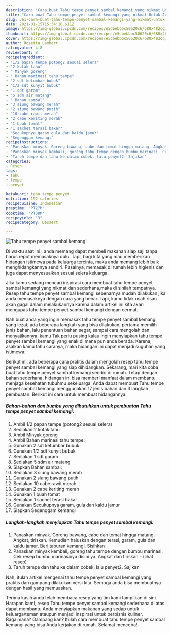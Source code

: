 ```yaml
---
description: "Cara buat Tahu tempe penyet sambal kemangi yang nikmat Untuk Jualan"
title: "Cara buat Tahu tempe penyet sambal kemangi yang nikmat Untuk Jualan"
slug: 361-cara-buat-tahu-tempe-penyet-sambal-kemangi-yang-nikmat-untuk-jualan
date: 2021-01-15T15:34:10.611Z
image: https://img-global.cpcdn.com/recipes/e5dbebbbc50620c6/680x482cq70/tahu-tempe-penyet-sambal-kemangi-foto-resep-utama.jpg
thumbnail: https://img-global.cpcdn.com/recipes/e5dbebbbc50620c6/680x482cq70/tahu-tempe-penyet-sambal-kemangi-foto-resep-utama.jpg
cover: https://img-global.cpcdn.com/recipes/e5dbebbbc50620c6/680x482cq70/tahu-tempe-penyet-sambal-kemangi-foto-resep-utama.jpg
author: Rosetta Lambert
ratingvalue: 4.8
reviewcount: 8
recipeingredient:
- "1/2 papan tempe potong2 sesuai selera"
- "2 kotak tahu"
- " Minyak goreng"
- " Bahan marinasi tahu tempe"
- "2 sdt ketumbar bubuk"
- "1/2 sdt kunyit bubuk"
- "1 sdt garam"
- "5 sdm air matang"
- " Bahan sambal"
- "3 siung bawang merah"
- "2 siung bawang putih"
- "10 cabe rawit merah"
- "2 cabe keriting merah"
- "1 buah tomat"
- "1 sachet terasi bakar"
- "Secukupnya garam gula dan kaldu jamur"
- "Segenggam kemangi"
recipeinstructions:
- "Panaskan minyak. Goreng bawang, cabe dan tomat hingga matang. Angkat, tiriskan. Kemudian haluskan dengan terasi, garam, gula dan kaldu jamur. Beri taburan kemangi. Sisihkan"
- "Panaskan minyak kembali, goreng tahu tempe dengan bumbu marinasi. Cek resep bumbu marinasinya disini ya. Angkat dan tiriskan           (lihat resep)"
- "Taruh tempe dan tahu ke dalam cobek, lalu penyet2. Sajikan"
categories:
- Resep
tags:
- tahu
- tempe
- penyet

katakunci: tahu tempe penyet 
nutrition: 192 calories
recipecuisine: Indonesian
preptime: "PT27M"
cooktime: "PT30M"
recipeyield: "3"
recipecategory: Dessert

---
```



![Tahu tempe penyet sambal kemangi](https://img-global.cpcdn.com/recipes/e5dbebbbc50620c6/680x482cq70/tahu-tempe-penyet-sambal-kemangi-foto-resep-utama.jpg)

Di waktu  saat ini , anda memang dapat membeli makanan siap saji tanpa harus repot memasaknya dulu. Tapi, bagi kita yang mau memberikan hidangan istimewa pada keluarga tercinta, maka anda memang lebih baik menghidangkannya sendiri. Pasalnya, memasak di rumah lebih higienis dan juga dapat menyesuaikan sesuai selera keluarga.

Jika kamu sedang mencari inspirasi cara membuat tahu tempe penyet sambal kemangi yang nikmat dan sederhana,maka di sinilah tempatnya. Resep tahu tempe penyet sambal kemangi  sebenarnya mudah dilakukan jika anda memasaknya dengan cara yang benar. Tapi, kamu tidak usah risau akan gagal dalam melakukannya 
karena dalam artikel ini kita akan mengupas tahu tempe penyet sambal kemangi dengan cermat.  



Nah buat anda yang ingin memasak tahu tempe penyet sambal kemangi yang lezat, ada beberapa langkah yang bisa dilakukan, pertama memilih jenis bahan, lalu penentuan bahan segar, sampai cara mengolah dan menyajikannya. kamu Tak perlu pusing kalau ingin menyiapkan tahu tempe penyet sambal kemangi yang enak di mana pun anda berada. Karena, asalkan kamu  tahu caranya, maka hidangan ini dapat menjadi suguhan yang istimewa.

Berikut ini, ada beberapa cara praktis  dalam mengolah resep tahu tempe penyet sambal kemangi yang siap dihidangkan. Sekarang, mari kita coba buat tahu tempe penyet sambal kemangi sendiri di rumah. Tetap dengan bahan sederhana, hidangan ini bisa memberi manfaat dalam membantu menjaga kesehatan tubuhmu sekeluarga. Anda dapat membuat Tahu tempe penyet sambal kemangi menggunakan 17 jenis bahan dan 3 langkah pembuatan. Berikut ini cara untuk membuat hidangannya.

<!--inarticleads1-->

##### Bahan-bahan dan bumbu yang dibutuhkan untuk pembuatan Tahu tempe penyet sambal kemangi:

1. Ambil 1/2 papan tempe (potong2 sesuai selera)
1. Sediakan 2 kotak tahu
1. Ambil  Minyak goreng
1. Ambil  Bahan marinasi tahu tempe:
1. Gunakan 2 sdt ketumbar bubuk
1. Gunakan 1/2 sdt kunyit bubuk
1. Sediakan 1 sdt garam
1. Sediakan 5 sdm air matang
1. Siapkan  Bahan sambal:
1. Sediakan 3 siung bawang merah
1. Gunakan 2 siung bawang putih
1. Sediakan 10 cabe rawit merah
1. Gunakan 2 cabe keriting merah
1. Gunakan 1 buah tomat
1. Sediakan 1 sachet terasi bakar
1. Gunakan Secukupnya garam, gula dan kaldu jamur
1. Siapkan Segenggam kemangi




<!--inarticleads2-->

##### Langkah-langkah menyiapkan Tahu tempe penyet sambal kemangi:

1. Panaskan minyak. Goreng bawang, cabe dan tomat hingga matang. Angkat, tiriskan. Kemudian haluskan dengan terasi, garam, gula dan kaldu jamur. Beri taburan kemangi. Sisihkan
1. Panaskan minyak kembali, goreng tahu tempe dengan bumbu marinasi. Cek resep bumbu marinasinya disini ya. Angkat dan tiriskan -           (lihat resep)
1. Taruh tempe dan tahu ke dalam cobek, lalu penyet2. Sajikan




Nah, itulah artikel mengenai  tahu tempe penyet sambal kemangi  yang praktis dan gampang dilakukan versi kita. Semoga anda bisa membuatnya dengan hasil yang memuaskan. 

Terima kasih anda telah membaca resep yang tim kami tampilkan di sini. Harapan kami, resep  Tahu tempe penyet sambal kemangi sederhana di atas dapat membantu Anda menyiapkan makanan yang sedap untuk keluarga/teman ataupun menjadi inspirasi untuk berbisnis kuliner. Bagaimana? Gampang kan? Itulah cara membuat tahu tempe penyet sambal kemangi yang bisa Anda kerjakan di rumah. Selamat mencoba!

